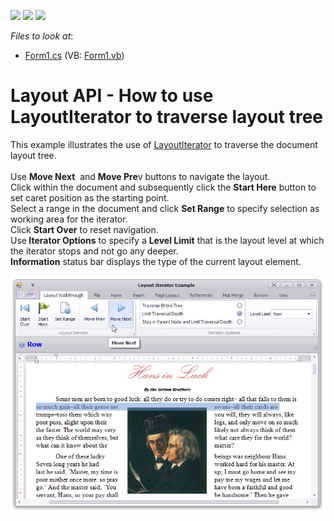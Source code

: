 <!-- default badges list -->
![](https://img.shields.io/endpoint?url=https://codecentral.devexpress.com/api/v1/VersionRange/128611622/15.1.5%2B)
[![](https://img.shields.io/badge/Open_in_DevExpress_Support_Center-FF7200?style=flat-square&logo=DevExpress&logoColor=white)](https://supportcenter.devexpress.com/ticket/details/T274525)
[![](https://img.shields.io/badge/📖_How_to_use_DevExpress_Examples-e9f6fc?style=flat-square)](https://docs.devexpress.com/GeneralInformation/403183)
<!-- default badges end -->
<!-- default file list -->
*Files to look at*:

* [Form1.cs](./CS/LayoutIteratorExample/Form1.cs) (VB: [Form1.vb](./VB/LayoutIteratorExample/Form1.vb))
<!-- default file list end -->
# Layout API - How to use LayoutIterator to traverse layout tree


This example illustrates the use of <a href="http://help.devexpress.com/#CoreLibraries/clsDevExpressXtraRichEditAPILayoutLayoutIteratortopic">LayoutIterator</a> to traverse the document layout tree.<br /><br />Use <strong>Move Next</strong>  and <strong>Move Pre</strong>v buttons to navigate the layout.<br />Click within the document and subsequently click the <strong>Start Here</strong> button to set caret position as the starting point.<br />Select a range in the document and click <strong>Set Range</strong> to specify selection as working area for the iterator.<br />Click <strong>Start Over</strong> to reset navigation.<br />Use<strong> Iterator Options</strong> to specify a <strong>Level Limit</strong> that is the layout level at which the iterator stops and not go any deeper.<br /><strong>Information</strong> status bar displays the type of the current layout element.<br /><br /><img src="https://raw.githubusercontent.com/DevExpress-Examples/layout-api-how-to-use-layoutiterator-to-traverse-layout-tree-t274525/15.1.5+/media/14892fb6-459a-11e5-80bf-00155d62480c.png">

<br/>


